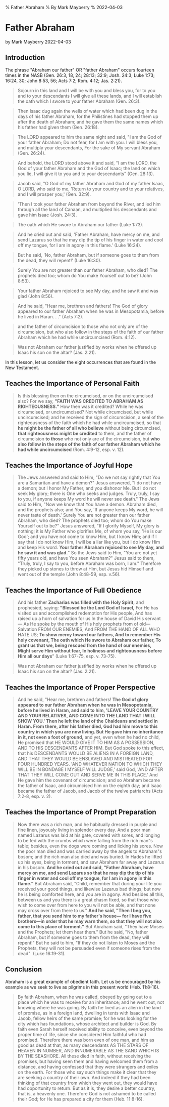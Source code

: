 % Father Abraham
% By Mark Mayberry
% 2022-04-03

# Father Abraham

by Mark Mayberry
2022-04-03

## Introduction

The phrase "Abraham our father" OR "father Abraham" occurs fourteen times in the NASB (Gen. 26:3, 18, 24; 28:13; 32:9; Josh. 24:3; Luke 1:73; 16:24, 30; John 8:53, 56; Acts 7:2; Rom. 4:12; Jas. 2:21).

> Sojourn in this land and I will be with you and bless you, for to you and to your descendants I will give all these lands, and I will establish the oath which I swore to your father Abraham (Gen. 26:3).

> Then Isaac dug again the wells of water which had been dug in the days of his father Abraham, for the Philistines had stopped them up after the death of Abraham; and he gave them the same names which his father had given them (Gen. 26:18).

> The LORD appeared to him the same night and said, "I am the God of your father Abraham; Do not fear, for I am with you. I will bless you, and multiply your descendants, For the sake of My servant Abraham (Gen. 26:24).

> And behold, the LORD stood above it and said, "I am the LORD, the God of your father Abraham and the God of Isaac; the land on which you lie, I will give it to you and to your descendants" (Gen. 28:13).

> Jacob said, "O God of my father Abraham and God of my father Isaac, O LORD, who said to me, 'Return to your country and to your relatives, and I will prosper you,' (Gen. 32:9).

> 'Then I took your father Abraham from beyond the River, and led him through all the land of Canaan, and multiplied his descendants and gave him Isaac (Josh. 24:3).

> The oath which He swore to Abraham our father (Luke 1:73).

> And he cried out and said, 'Father Abraham, have mercy on me, and send Lazarus so that he may dip the tip of his finger in water and cool off my tongue, for I am in agony in this flame.' (Luke 16:24).

> But he said, 'No, father Abraham, but if someone goes to them from the dead, they will repent!' (Luke 16:30).

> Surely You are not greater than our father Abraham, who died? The prophets died too; whom do You make Yourself out to be? (John 8:53).

> Your father Abraham rejoiced to see My day, and he saw it and was glad (John 8:56).

> And he said, "Hear me, brethren and fathers! The God of glory appeared to our father Abraham when he was in Mesopotamia, before he lived in Haran. . ." (Acts 7:2).

> and the father of circumcision to those who not only are of the circumcision, but who also follow in the steps of the faith of our father Abraham which he had while uncircumcised (Rom. 4:12).

> Was not Abraham our father justified by works when he offered up Isaac his son on the altar? (Jas. 2:21).

In this lesson, let us consider the eight occurrences that are found in the New Testament.

## Teaches the Importance of Personal Faith

> Is this blessing then on the circumcised, or on the uncircumcised also? For we say, **"FAITH WAS CREDITED TO ABRAHAM AS RIGHTEOUSNESS."** How then was it credited? While he was circumcised, or uncircumcised? Not while circumcised, but while uncircumcised; and he received the sign of circumcision, a seal of the righteousness of the faith which he had while uncircumcised, so that **he might be the father of all who believe** without being circumcised, **that righteousness might be credited** to them, and the father of circumcision **to those** who not only are of the circumcision, but **who also follow in the steps of the faith of our father Abraham which he had while uncircumcised** (Rom. 4:9-12, esp. v. 12).

## Teaches the Importance of Joyful Hope

> The Jews answered and said to Him, "Do we not say rightly that You are a Samaritan and have a demon?" Jesus answered, "I do not have a demon; but I honor My Father, and you dishonor Me. But I do not seek My glory; there is One who seeks and judges. Truly, truly, I say to you, if anyone keeps My word he will never see death." The Jews said to Him, "Now we know that You have a demon. Abraham died, and the prophets also; and You say, 'If anyone keeps My word, he will never taste of death.' Surely You are not greater than our father Abraham, who died? The prophets died too; whom do You make Yourself out to be?" Jesus answered, "If I glorify Myself, My glory is nothing; it is My Father who glorifies Me, of whom you say, 'He is our God'; and you have not come to know Him, but I know Him; and if I say that I do not know Him, I will be a liar like you, but I do know Him and keep His word. **Your father Abraham rejoiced to see My day, and he saw it and was glad.**" So the Jews said to Him, "You are not yet fifty years old, and have You seen Abraham?" Jesus said to them, "Truly, truly, I say to you, before Abraham was born, I am." Therefore they picked up stones to throw at Him, but Jesus hid Himself and went out of the temple (John 8:48-59, esp. v.56).

## Teaches the Importance of Full Obedience

> And his father **Zacharias was filled with the Holy Spirit,** and prophesied, saying: **"Blessed be the Lord God of Israel,** For He has visited us and accomplished redemption for His people, And has raised up a horn of salvation for us In the house of David His servant— As He spoke by the mouth of His holy prophets from of old— Salvation FROM OUR ENEMIES, And FROM THE HAND OF ALL WHO HATE US; **To show mercy toward our fathers, And to remember His holy covenant, The oath which He swore to Abraham our father, To grant us that we, being rescued from the hand of our enemies, Might serve Him without fear, In holiness and righteousness before Him all our days**" (Luke 1:67-75, esp. v. 73-75).

> Was not Abraham our father justified by works when he offered up Isaac his son on the altar? (Jas. 2:21).

## Teaches the Importance of Proper Perspective

> And he said, "Hear me, brethren and fathers! **The God of glory appeared to our father Abraham when he was in Mesopotamia, before he lived in Haran, and said to him, 'LEAVE YOUR COUNTRY AND YOUR RELATIVES, AND COME INTO THE LAND THAT I WILL SHOW YOU.' Then he left the land of the Chaldeans and settled in Haran. From there, after his father died, God had him move to this country in which you are now living. But He gave him no inheritance in it, not even a foot of ground,** and yet, even when he had no child, He promised that HE WOULD GIVE IT TO HIM AS A POSSESSION, AND TO HIS DESCENDANTS AFTER HIM. But God spoke to this effect, that his DESCENDANTS WOULD BE ALIENS IN A FOREIGN LAND, AND THAT THEY WOULD BE ENSLAVED AND MISTREATED FOR FOUR HUNDRED YEARS. 'AND WHATEVER NATION TO WHICH THEY WILL BE IN BONDAGE I MYSELF WILL JUDGE,' said God, 'AND AFTER THAT THEY WILL COME OUT AND SERVE ME IN THIS PLACE.' And He gave him the covenant of circumcision; and so Abraham became the father of Isaac, and circumcised him on the eighth day; and Isaac became the father of Jacob, and Jacob of the twelve patriarchs (Acts 7:2-8, esp. v. 2).

## Teaches the Importance of Prompt Preparation

> Now there was a rich man, and he habitually dressed in purple and fine linen, joyously living in splendor every day. And a poor man named Lazarus was laid at his gate, covered with sores, and longing to be fed with the crumbs which were falling from the rich man"s table; besides, even the dogs were coming and licking his sores. Now the poor man died and was carried away by the angels to Abraham"s bosom; and the rich man also died and was buried. In Hades he lifted up his eyes, being in torment, and saw Abraham far away and Lazarus in his bosom. **And he cried out and said, "Father Abraham, have mercy on me, and send Lazarus so that he may dip the tip of his finger in water and cool off my tongue, for I am in agony in this flame."** But Abraham said, "Child, remember that during your life you received your good things, and likewise Lazarus bad things; but now he is being comforted here, and you are in agony. And besides all this, between us and you there is a great chasm fixed, so that those who wish to come over from here to you will not be able, and that none may cross over from there to us." **And he said, "Then I beg you, father, that you send him to my father's house— for I have five brothers—in order that he may warn them, so that they will not also come to this place of torment."** But Abraham said, "They have Moses and the Prophets; let them hear them." But he said, "No, father Abraham, but if someone goes to them from the dead, they will repent!" But he said to him, "If they do not listen to Moses and the Prophets, they will not be persuaded even if someone rises from the dead"  (Luke 16:19-31).

## Conclusion

Abraham is a great example of obedient faith.  Let us be encouraged by his example as we seek to live as pilgrims in this present world (Heb. 11:8-16).

> By faith Abraham, when he was called, obeyed by going out to a place which he was to receive for an inheritance; and he went out, not knowing where he was going. By faith he lived as an alien in the land of promise, as in a foreign land, dwelling in tents with Isaac and Jacob, fellow heirs of the same promise; for he was looking for the city which has foundations, whose architect and builder is God. By faith even Sarah herself received ability to conceive, even beyond the proper time of life, since she considered Him faithful who had promised. Therefore there was born even of one man, and him as good as dead at that, as many descendants AS THE STARS OF HEAVEN IN NUMBER, AND INNUMERABLE AS THE SAND WHICH IS BY THE SEASHORE. All these died in faith, without receiving the promises, but having seen them and having welcomed them from a distance, and having confessed that they were strangers and exiles on the earth. For those who say such things make it clear that they are seeking a country of their own. And indeed if they had been thinking of that country from which they went out, they would have had opportunity to return. But as it is, they desire a better country, that is, a heavenly one. Therefore God is not ashamed to be called their God; for He has prepared a city for them (Heb. 11:8-16).


